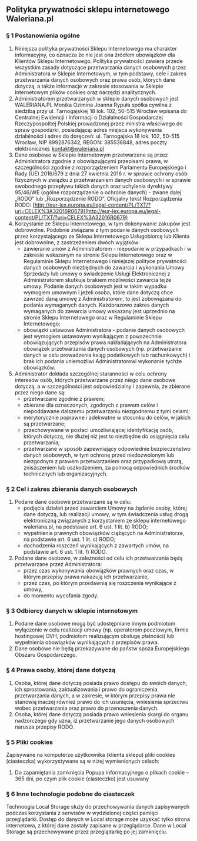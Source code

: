 ## Polityka prywatności sklepu internetowego Waleriana.pl

### § 1 Postanowienia ogólne

1. Niniejsza polityka prywatności Sklepu Internetowego ma charakter informacyjny, co oznacza że nie jest ona źródłem obowiązków dla Klientów Sklepu Internetowego. Polityka prywatności zawiera przede wszystkim zasady dotyczące przetwarzania danych osobowych przez Administratora w Sklepie Internetowym, w tym podstawy, cele i zakres przetwarzania danych osobowych oraz prawa osób, których dane dotyczą, a także informacje w zakresie stosowania w Sklepie Internetowym plików cookies oraz narzędzi analitycznych.
2. Administratorem przetwarzanych w sklepie danych osobowych jest WALERIANA.PL Monika Ozimina Joanna Rypuła spółka cywilna z siedzibą przy ul. Tarnogajskiej 18 lok. 102, 50-515 Wrocław wpisana do Centralnej Ewidencji i Informacji o Działalności Gospodarczej Rzeczypospolitej Polskiej prowadzonej przez ministra właściwego do spraw gospodarki, posiadającą: adres miejsca wykonywania działalności i adres do doręczeń: ul. Tarnogajska 18 lok. 102, 50-515 Wrocław, NIP 8992876342, REGON: 385536848, adres poczty elektronicznej: kontakt@waleriana.pl
3. Dane osobowe w Sklepie Internetowym przetwarzane są przez Administratora zgodnie z obowiązującymi przepisami prawa, w szczególności zgodnie z rozporządzeniem Parlamentu Europejskiego i Rady (UE) 2016/679 z dnia 27 kwietnia 2016 r. w sprawie ochrony osób fizycznych w związku z przetwarzaniem danych osobowych i w sprawie swobodnego przepływu takich danych oraz uchylenia dyrektywy 95/46/WE (ogólne rozporządzenie o ochronie danych) - zwane dalej „RODO” lub „Rozporządzenie RODO”. Oficjalny tekst Rozporządzenia RODO: [http://eur-lex.europa.eu/legal-content/PL/TXT/?uri=CELEX%3A32016R0679](http://eur-lex.europa.eu/legal-content/PL/TXT/?uri=CELEX%3A32016R0679)
4. Korzystanie ze Sklepu Internetowego, w tym dokonywanie zakupów jest dobrowolne. Podobnie związane z tym podanie danych osobowych przez korzystającego ze Sklepu Internetowego Usługobiorcę lub Klienta jest dobrowolne, z zastrzeżeniem dwóch wyjątków:
   - zawieranie umów z Administratorem - niepodanie w przypadkach i w zakresie wskazanym na stronie Sklepu Internetowego oraz w Regulaminie Sklepu Internetowego i niniejszej polityce prywatności danych osobowych niezbędnych do zawarcia i wykonania Umowy Sprzedaży lub umowy o świadczenie Usługi Elektronicznej z Administratorem skutkuje brakiem możliwości zawarcia tejże umowy. Podanie danych osobowych jest w takim wypadku wymogiem umownym i jeżeli osoba, które dane dotyczą chce zawrzeć daną umowę z Administratorem, to jest zobowiązana do podania wymaganych danych. Każdorazowo zakres danych wymaganych do zawarcia umowy wskazany jest uprzednio na stronie Sklepu Internetowego oraz w Regulaminie Sklepu Internetowego;
   - obowiązki ustawowe Administratora - podanie danych osobowych jest wymogiem ustawowym wynikającym z powszechnie obowiązujących przepisów prawa nakładających na Administratora obowiązek przetwarzania danych osobowych (np. przetwarzanie danych w celu prowadzenia ksiąg podatkowych lub rachunkowych) i brak ich podania uniemożliwi Administratorowi wykonanie tychże obowiązków.
5. Administrator dokłada szczególnej staranności w celu ochrony interesów osób, których przetwarzane przez niego dane osobowe dotyczą, a w szczególności jest odpowiedzialny i zapewnia, że zbierane przez niego dane są:
   - przetwarzane zgodnie z prawem;
   - zbierane dla oznaczonych, zgodnych z prawem celów i niepoddawane dalszemu przetwarzaniu niezgodnemu z tymi celami;
   - merytorycznie poprawne i adekwatne w stosunku do celów, w jakich są przetwarzane;
   - przechowywane w postaci umożliwiającej identyfikację osób, których dotyczą, nie dłużej niż jest to niezbędne do osiągnięcia celu przetwarzania;
   - przetwarzane w sposób zapewniający odpowiednie bezpieczeństwo danych osobowych, w tym ochronę przed niedozwolonym lub niezgodnym z prawem przetwarzaniem oraz przypadkową utratą, zniszczeniem lub uszkodzeniem, za pomocą odpowiednich środków technicznych lub organizacyjnych.

### § 2 Cel i zakres zbierania danych osobowych

1. Podane dane osobowe przetwarzane są w celu:
   - podjęcia działań przed zawarciem Umowy na żądanie osoby, której dane dotyczą, lub realizacji umowy, w tym świadczenia usług drogą elektroniczną związanych z korzystaniem ze sklepu internetowego waleriana.pl, na podstawie art. 6 ust. 1 lit. b) RODO;
   - wypełnienia prawnych obowiązków ciążących na Administratorze, na podstawie art. 6 ust. 1 lit. c) RODO;
   - dochodzenia roszczeń wynikających z zawartych umów, na podstawie art. 6 ust. 1 lit. f) RODO.
2. Podane dane osobowe, w zależności od celu ich przetwarzania będą przetwarzane przez Administratora:
   - przez czas wykonywania obowiązków prawnych oraz czas, w którym przepisy prawa nakazują ich przetwarzanie,
   - przez czas, po którym przedawnią się roszczenia wynikające z umowy,
   - do momentu wycofania zgody.

### § 3 Odbiorcy danych w sklepie internetowym

1. Podane dane osobowe mogą być udostępniane innym podmiotom wyłączenie w celu realizacji umowy (np. operatorom pocztowym, firmie hostingowej OVH, podmiotom realizującym obsługę płatności) lub wypełnienia obowiązków wynikających z przepisów prawa.
2. Dane osobowe nie będą przekazywane do państw spoza Europejskiego Obszaru Gospodarczego.

### § 4 Prawa osoby, której dane dotyczą

1. Osoba, której dane dotyczą posiada prawo dostępu do swoich danych, ich sprostowania, zaktualizowania i prawo do ograniczenia przetwarzania danych, a w zakresie, w którym przepisy prawa nie stanowią inaczej również prawo do ich usunięcia, wniesienia sprzeciwu wobec przetwarzania oraz prawo do przenoszenia danych.
2. Osoba, której dane dotyczą posiada prawo wniesienia skargi do organu nadzorczego gdy uzna, iż przetwarzanie jego danych osobowych narusza przepisy RODO.

### § 5 Pliki cookies

Zapisywane na komputerze użytkownika (klienta sklepu) pliki cookies (ciasteczka) wykorzystywane są w niżej wymienionych celach:

1. Do zapamiętania zamknięcia Popupa informacyjnego o plikach cookie – 365 dni, po czym plik cookie (ciasteczko) jest usuwany

### § 6 Inne technologie podobne do ciasteczek

Technoogia Local Storage służy do przechowywania danych zapisywanych podczas korzystania z serwisów w wydzielonej części pamięci przeglądarki. Dostęp do danych w Local storage może uzyskać tylko strona internetowa, z której dane zostały zapisane w przeglądarce. Dane w Local Storage są przechowywane przez przeglądarkę po jej zamknięciu.
